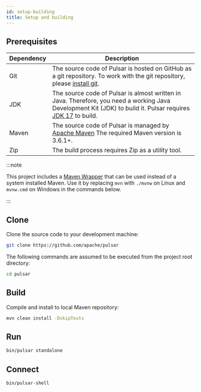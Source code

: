 ```yaml
---
id: setup-building
title: Setup and building
---
```


## Prerequisites

| Dependency | Description                                                                                                                                                                                                      |
|------------|------------------------------------------------------------------------------------------------------------------------------------------------------------------------------------------------------------------|
| Git        | The source code of Pulsar is hosted on GitHub as a git repository. To work with the git repository, please [install git](https://git-scm.com/downloads).                                                         |
| JDK        | The source code of Pulsar is almost written in Java. Therefore, you need a working Java Development Kit (JDK) to build it. Pulsar requires [JDK 17](https://adoptium.net/temurin/releases/?version=17) to build. |
| Maven      | The source code of Pulsar is managed by [Apache Maven](https://maven.apache.org/) The required Maven version is 3.6.1+.                                                                                          |
| Zip        | The build process requires Zip as a utility tool.                                                                                                                                                                |

:::note

This project includes a [Maven Wrapper](https://maven.apache.org/wrapper/) that can be used instead of a system installed Maven. Use it by replacing `mvn` with `./mvnw` on Linux and `mvnw.cmd` on Windows in the commands below.

:::

## Clone

Clone the source code to your development machine:

```bash
git clone https://github.com/apache/pulsar
```

The following commands are assumed to be executed from the project root directory:

```bash
cd pulsar
```

## Build

Compile and install to local Maven repository:

```bash
mvn clean install -DskipTests
```

## Run

```bash
bin/pulsar standalone
```

## Connect

```bash
bin/pulsar-shell
```
